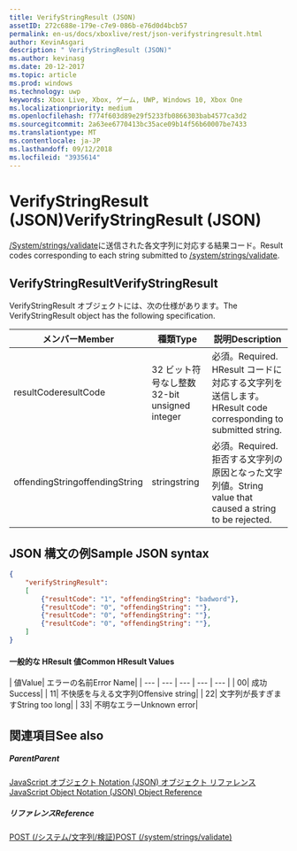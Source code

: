 ```yaml
---
title: VerifyStringResult (JSON)
assetID: 272c688e-179e-c7e9-086b-e76d0d4bcb57
permalink: en-us/docs/xboxlive/rest/json-verifystringresult.html
author: KevinAsgari
description: " VerifyStringResult (JSON)"
ms.author: kevinasg
ms.date: 20-12-2017
ms.topic: article
ms.prod: windows
ms.technology: uwp
keywords: Xbox Live, Xbox, ゲーム, UWP, Windows 10, Xbox One
ms.localizationpriority: medium
ms.openlocfilehash: f774f603d89e29f5233fb0866303bab4577ca3d2
ms.sourcegitcommit: 2a63ee6770413bc35ace09b14f56b60007be7433
ms.translationtype: MT
ms.contentlocale: ja-JP
ms.lasthandoff: 09/12/2018
ms.locfileid: "3935614"
---
```

# <a name="verifystringresult-json"></a><span data-ttu-id="d196b-104">VerifyStringResult (JSON)</span><span class="sxs-lookup"><span data-stu-id="d196b-104">VerifyStringResult (JSON)</span></span>
<span data-ttu-id="d196b-105">[/System/strings/validate](../uri/stringserver/uri-systemstringsvalidate.md)に送信された各文字列に対応する結果コード。</span><span class="sxs-lookup"><span data-stu-id="d196b-105">Result codes corresponding to each string submitted to [/system/strings/validate](../uri/stringserver/uri-systemstringsvalidate.md).</span></span>
<a id="ID4ER"></a>


## <a name="verifystringresult"></a><span data-ttu-id="d196b-106">VerifyStringResult</span><span class="sxs-lookup"><span data-stu-id="d196b-106">VerifyStringResult</span></span>

<span data-ttu-id="d196b-107">VerifyStringResult オブジェクトには、次の仕様があります。</span><span class="sxs-lookup"><span data-stu-id="d196b-107">The VerifyStringResult object has the following specification.</span></span>

| <span data-ttu-id="d196b-108">メンバー</span><span class="sxs-lookup"><span data-stu-id="d196b-108">Member</span></span>| <span data-ttu-id="d196b-109">種類</span><span class="sxs-lookup"><span data-stu-id="d196b-109">Type</span></span>| <span data-ttu-id="d196b-110">説明</span><span class="sxs-lookup"><span data-stu-id="d196b-110">Description</span></span>|
| --- | --- | --- |
| <span data-ttu-id="d196b-111">resultCode</span><span class="sxs-lookup"><span data-stu-id="d196b-111">resultCode</span></span>| <span data-ttu-id="d196b-112">32 ビット符号なし整数</span><span class="sxs-lookup"><span data-stu-id="d196b-112">32-bit unsigned integer</span></span>| <span data-ttu-id="d196b-113">必須。</span><span class="sxs-lookup"><span data-stu-id="d196b-113">Required.</span></span> <span data-ttu-id="d196b-114">HResult コードに対応する文字列を送信します。</span><span class="sxs-lookup"><span data-stu-id="d196b-114">HResult code corresponding to submitted string.</span></span>|
| <span data-ttu-id="d196b-115">offendingString</span><span class="sxs-lookup"><span data-stu-id="d196b-115">offendingString</span></span>| <span data-ttu-id="d196b-116">string</span><span class="sxs-lookup"><span data-stu-id="d196b-116">string</span></span>| <span data-ttu-id="d196b-117">必須。</span><span class="sxs-lookup"><span data-stu-id="d196b-117">Required.</span></span> <span data-ttu-id="d196b-118">拒否する文字列の原因となった文字列値。</span><span class="sxs-lookup"><span data-stu-id="d196b-118">String value that caused a string to be rejected.</span></span>|

<a id="ID4EXB"></a>


## <a name="sample-json-syntax"></a><span data-ttu-id="d196b-119">JSON 構文の例</span><span class="sxs-lookup"><span data-stu-id="d196b-119">Sample JSON syntax</span></span>


```json
{
    "verifyStringResult":
    [
        {"resultCode": "1", "offendingString": "badword"},
        {"resultCode": "0", "offendingString": ""},
        {"resultCode": "0", "offendingString": ""},
        {"resultCode": "0", "offendingString": ""},
    ]
}

```


#### <a name="common-hresult-values"></a><span data-ttu-id="d196b-120">一般的な HResult 値</span><span class="sxs-lookup"><span data-stu-id="d196b-120">Common HResult Values</span></span>

| <span data-ttu-id="d196b-121">値</span><span class="sxs-lookup"><span data-stu-id="d196b-121">Value</span></span>| <span data-ttu-id="d196b-122">エラーの名前</span><span class="sxs-lookup"><span data-stu-id="d196b-122">Error Name</span></span>|
| --- | --- | --- | --- | --- |
| <span data-ttu-id="d196b-123">0</span><span class="sxs-lookup"><span data-stu-id="d196b-123">0</span></span>| <span data-ttu-id="d196b-124">成功</span><span class="sxs-lookup"><span data-stu-id="d196b-124">Success</span></span>|
| <span data-ttu-id="d196b-125">1</span><span class="sxs-lookup"><span data-stu-id="d196b-125">1</span></span>| <span data-ttu-id="d196b-126">不快感を与える文字列</span><span class="sxs-lookup"><span data-stu-id="d196b-126">Offensive string</span></span>|
| <span data-ttu-id="d196b-127">2</span><span class="sxs-lookup"><span data-stu-id="d196b-127">2</span></span>| <span data-ttu-id="d196b-128">文字列が長すぎます</span><span class="sxs-lookup"><span data-stu-id="d196b-128">String too long</span></span>|
| <span data-ttu-id="d196b-129">3</span><span class="sxs-lookup"><span data-stu-id="d196b-129">3</span></span>| <span data-ttu-id="d196b-130">不明なエラー</span><span class="sxs-lookup"><span data-stu-id="d196b-130">Unknown error</span></span>|

<a id="ID4ELD"></a>


## <a name="see-also"></a><span data-ttu-id="d196b-131">関連項目</span><span class="sxs-lookup"><span data-stu-id="d196b-131">See also</span></span>

<a id="ID4END"></a>


##### <a name="parent"></a><span data-ttu-id="d196b-132">Parent</span><span class="sxs-lookup"><span data-stu-id="d196b-132">Parent</span></span>

[<span data-ttu-id="d196b-133">JavaScript オブジェクト Notation (JSON) オブジェクト リファレンス</span><span class="sxs-lookup"><span data-stu-id="d196b-133">JavaScript Object Notation (JSON) Object Reference</span></span>](atoc-xboxlivews-reference-json.md)


<a id="ID4EXD"></a>


##### <a name="reference"></a><span data-ttu-id="d196b-134">リファレンス</span><span class="sxs-lookup"><span data-stu-id="d196b-134">Reference</span></span>

[<span data-ttu-id="d196b-135">POST (/システム/文字列/検証)</span><span class="sxs-lookup"><span data-stu-id="d196b-135">POST (/system/strings/validate)</span></span>](../uri/stringserver/uri-systemstringsvalidatepost.md)
